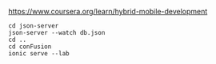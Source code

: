 https://www.coursera.org/learn/hybrid-mobile-development

```
cd json-server
json-server --watch db.json
cd ..
cd conFusion
ionic serve --lab
```
